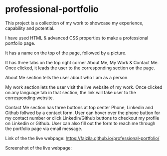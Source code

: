 # professional-portfolio

This project is a collection of my work to showcase my experience, capability and potential.

I have used HTML & advanced CSS properties to make a professional portfolio page.

It has a name on the top of the page, followed by a picture.

It has three tabs on the top right corner About Me, My Work & Contact Me. Once clicked, it leads the user to the corresponding section on the page.

About Me section tells the user about who I am as a person.

My work section lets the user visit the live website of my work. Once clicked on any language tab in that section, the link will take user to the corresponding website.

Contact Me section has three buttons at top center Phone, Linkedin and Github follwed by a contact form. User can hover over the phone button for my contact number or click Linkedin/Github buttons to checkout my profile on Linkedin or Github. User can also fill out the form to reach me through the portfolio page via email message.

Link of the the live webpage:
https://faizila.github.io/professional-portfolio/

 Screenshot of the live webpage:


